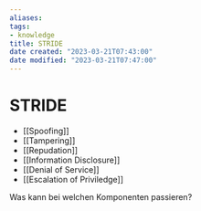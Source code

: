 ```yaml
---
aliases: 
tags:  
- knowledge
title: STRIDE
date created: "2023-03-21T07:43:00"
date modified: "2023-03-21T07:47:00"
---
```


# STRIDE

- [[Spoofing]]
- [[Tampering]]
- [[Repudation]]
- [[Information Disclosure]]
- [[Denial of Service]]
- [[Escalation of Priviledge]]

Was kann bei welchen Komponenten passieren?
